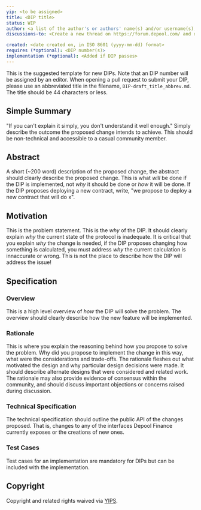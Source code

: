 ```yaml
---
yip: <to be assigned>
title: <DIP title>
status: WIP
author: <a list of the author's or authors' name(s) and/or username(s), or name(s) and email(s), e.g. (use with the parentheses or triangular brackets): FirstName LastName (@GitHubUsername), FirstName LastName <foo@bar.com>, FirstName (@GitHubUsername) and GitHubUsername (@GitHubUsername)>
discussions-to: <Create a new thread on https://forum.depool.com/ and drop the link here>

created: <date created on, in ISO 8601 (yyyy-mm-dd) format>
requires (*optional): <DIP number(s)>
implementation (*optional): <Added if DIP passes>
---
```


<!--You can leave these HTML comments in your merged DIP and delete the visible duplicate text guides, they will not appear and may be helpful to refer to if you edit it again. This is the suggested template for new DIPs. Note that an DIP number will be assigned by an editor. When opening a pull request to submit your DIP, please use an abbreviated title in the filename, `DIP-draft_title_abbrev.md`. The title should be 44 characters or less.-->

This is the suggested template for new DIPs. Note that an DIP number will be assigned by an editor. When opening a pull request to submit your DIP, please use an abbreviated title in the filename, `DIP-draft_title_abbrev.md`. The title should be 44 characters or less.

## Simple Summary
<!--"If you can't explain it simply, you don't understand it well enough." Simply describe the outcome the proposed changes intends to achieve. This should be non-technical and accessible to a casual community member.-->
"If you can't explain it simply, you don't understand it well enough." Simply describe the outcome the proposed change intends to achieve. This should be non-technical and accessible to a casual community member.

## Abstract
<!--A short (~200 word) description of the proposed change, the abstract should clearly describe the proposed change. This is what *will* be done if the DIP is implemented, not *why* it should be done or *how* it will be done. If the DIP proposes deploying a new contract, write, "we propose to deploy a new contract that will do x".-->
A short (~200 word) description of the proposed change, the abstract should clearly describe the proposed change. This is what *will* be done if the DIP is implemented, not *why* it should be done or *how* it will be done. If the DIP proposes deploying a new contract, write, "we propose to deploy a new contract that will do x".

## Motivation
<!--This is the problem statement. This is the *why* of the DIP. It should clearly explain *why* the current state of the protocol is inadequate.  It is critical that you explain *why* the change is needed, if the DIP proposes changing how something is calculated, you must address *why* the current calculation is innaccurate or wrong. This is not the place to describe how the DIP will address the issue!-->
This is the problem statement. This is the *why* of the DIP. It should clearly explain *why* the current state of the protocol is inadequate.  It is critical that you explain *why* the change is needed, if the DIP proposes changing how something is calculated, you must address *why* the current calculation is innaccurate or wrong. This is not the place to describe how the DIP will address the issue!

## Specification
<!--The specification should describe the syntax and semantics of any new feature, there are five sections
1. Overview
2. Rationale
3. Technical Specification
4. Test Cases
5. Configurable Values
-->

### Overview
<!--This is a high level overview of *how* the DIP will solve the problem. The overview should clearly describe how the new feature will be implemented.-->
This is a high level overview of *how* the DIP will solve the problem. The overview should clearly describe how the new feature will be implemented.

### Rationale
<!--This is where you explain the reasoning behind how you propose to solve the problem. Why did you propose to implement the change in this way, what were the considerations and trade-offs. The rationale fleshes out what motivated the design and why particular design decisions were made. It should describe alternate designs that were considered and related work. The rationale may also provide evidence of consensus within the community, and should discuss important objections or concerns raised during discussion.-->
This is where you explain the reasoning behind how you propose to solve the problem. Why did you propose to implement the change in this way, what were the considerations and trade-offs. The rationale fleshes out what motivated the design and why particular design decisions were made. It should describe alternate designs that were considered and related work. The rationale may also provide evidence of consensus within the community, and should discuss important objections or concerns raised during discussion.

### Technical Specification
<!--The technical specification should outline the public API of the changes proposed. That is, changes to any of the interfaces Depool Finance currently exposes or the creations of new ones.-->
The technical specification should outline the public API of the changes proposed. That is, changes to any of the interfaces Depool Finance currently exposes or the creations of new ones.

### Test Cases
<!--Test cases for an implementation are mandatory for DIPs but can be included with the implementation..-->
Test cases for an implementation are mandatory for DIPs but can be included with the implementation.

## Copyright
Copyright and related rights waived via [YIPS](https://github.com/iearn-finance/YIPS/).
